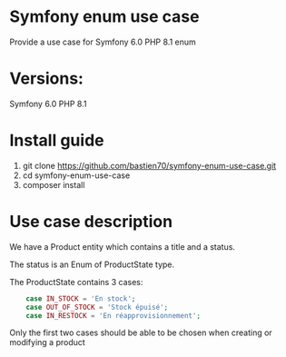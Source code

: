 # Symfony enum use case
Provide a use case for Symfony 6.0 PHP 8.1 enum

# Versions:
Symfony 6.0
PHP 8.1

# Install guide
1. git clone https://github.com/bastien70/symfony-enum-use-case.git
2. cd symfony-enum-use-case
3. composer install

# Use case description
We have a Product entity which contains a title and a status.

The status is an Enum of ProductState type.

The ProductState contains 3 cases:

```php
    case IN_STOCK = 'En stock';
    case OUT_OF_STOCK = 'Stock épuisé';
    case IN_RESTOCK = 'En réapprovisionnement';
```

Only the first two cases should be able to be chosen when creating or modifying a product

